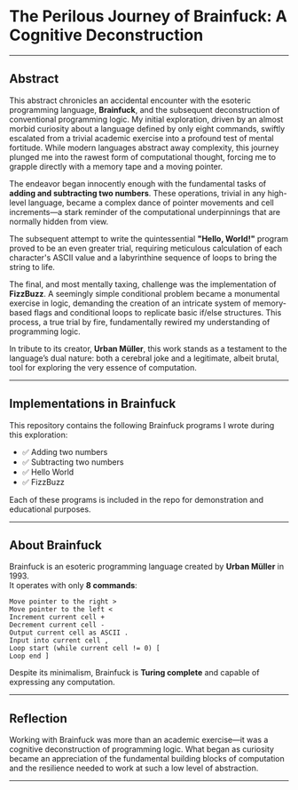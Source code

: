 # The Perilous Journey of Brainfuck: A Cognitive Deconstruction

---

## Abstract

This abstract chronicles an accidental encounter with the esoteric programming language, **Brainfuck**, and the subsequent deconstruction of conventional programming logic. My initial exploration, driven by an almost morbid curiosity about a language defined by only eight commands, swiftly escalated from a trivial academic exercise into a profound test of mental fortitude. While modern languages abstract away complexity, this journey plunged me into the rawest form of computational thought, forcing me to grapple directly with a memory tape and a moving pointer.

The endeavor began innocently enough with the fundamental tasks of **adding and subtracting two numbers**. These operations, trivial in any high-level language, became a complex dance of pointer movements and cell increments—a stark reminder of the computational underpinnings that are normally hidden from view.  

The subsequent attempt to write the quintessential **"Hello, World!"** program proved to be an even greater trial, requiring meticulous calculation of each character's ASCII value and a labyrinthine sequence of loops to bring the string to life.  

The final, and most mentally taxing, challenge was the implementation of **FizzBuzz**. A seemingly simple conditional problem became a monumental exercise in logic, demanding the creation of an intricate system of memory-based flags and conditional loops to replicate basic if/else structures. This process, a true trial by fire, fundamentally rewired my understanding of programming logic.  

In tribute to its creator, **Urban Müller**, this work stands as a testament to the language’s dual nature: both a cerebral joke and a legitimate, albeit brutal, tool for exploring the very essence of computation.

---

## Implementations in Brainfuck

This repository contains the following Brainfuck programs I wrote during this exploration:

- ✅ Adding two numbers  
- ✅ Subtracting two numbers  
- ✅ Hello World  
- ✅ FizzBuzz  

Each of these programs is included in the repo for demonstration and educational purposes.

---

## About Brainfuck

Brainfuck is an esoteric programming language created by **Urban Müller** in 1993.  
It operates with only **8 commands**:

```
Move pointer to the right >
Move pointer to the left <
Increment current cell +
Decrement current cell -
Output current cell as ASCII .
Input into current cell ,
Loop start (while current cell != 0) [
Loop end ]
```

Despite its minimalism, Brainfuck is **Turing complete** and capable of expressing any computation.

---

## Reflection

Working with Brainfuck was more than an academic exercise—it was a cognitive deconstruction of programming logic.
What began as curiosity became an appreciation of the fundamental building blocks of computation and the resilience needed to work at such a low level of abstraction.

---
